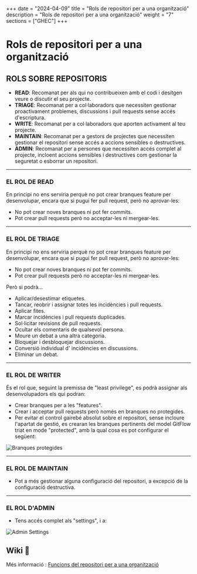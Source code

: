 
+++
date         = "2024-04-09"
title        = "Rols de repositori per a una organització"
description  = "Rols de repositori per a una organització"
weight      = "7"
sections    = ["GHEC"]
+++

# Rols de repositori per a una organització

## ROLS SOBRE REPOSITORIS

- **READ**: Recomanat per als qui no contribueixen amb el codi i desitgen veure o discutir el seu projecte.
- **TRIAGE**: Recomanat per a col·laboradors que necessiten gestionar proactivament problemes, discussions i pull requests sense accés d'escriptura.
- **WRITE**: Recomanat per a col·laboradors que aporten activament al teu projecte.
- **MAINTAIN**: Recomanat per a gestors de projectes que necessiten gestionar el repositori sense accés a accions sensibles o destructives.
- **ADMIN**: Recomanat per a persones que necessiten accés complet al projecte, incloent accions sensibles i destructives com gestionar la seguretat o esborrar un repositori.

---

### EL ROL DE READ

En principi no ens serviria perquè no pot crear branques feature per desenvolupar, encara que si pugui fer pull request, però no aprovar-les:

- No pot crear noves branques ni pot fer commits.
- Pot crear pull requests però no acceptar-les ni mergear-les.

---

### EL ROL DE TRIAGE

En principi no ens serviria perquè no pot crear branques feature per desenvolupar, encara que si pugui fer pull request, però no aprovar-les:

- No pot crear noves branques ni pot fer commits.
- Pot crear pull requests però no acceptar-les ni mergear-les.

Però si podrà...

- Aplicar/desestimar etiquetes.
- Tancar, reobrir i assignar totes les incidències i pull requests.
- Aplicar fites.
- Marcar incidències i pull requests duplicades.
- Sol·licitar revisions de pull requests.
- Ocultar els comentaris de qualsevol persona.
- Moure un debat a una altra categoria.
- Bloquejar i desbloquejar discussions.
- Conversió individual d' incidències en discussions.
- Eliminar un debat.

---

### EL ROL DE WRITER

És el rol que, seguint la premissa de "least privilege", es podrà assignar als desenvolupadors els qui podran:

- Crear branques per a les "features".
- Crear i acceptar pull requests però només en branques no protegides.
- Per evitar el control gairebé absolut sobre el repositori, sense incloure l'apartat de gestió, es crearan les branques pertinents del model GitFlow triat en mode "protected", amb la qual cosa es pot configurar el següent:

![Branques protegides](/images/GHEC/protected-branches.png)

---

### EL ROL DE MAINTAIN

- Pot a més gestionar alguna configuració del repositori, a excepció de la configuració destructiva.

---

### EL ROL D'ADMIN

- Tens accés complet als "settings", i a:

![Admin Settings](/images/GHEC/admin-danger-zone-settings.png)


## Wiki 📖

Més informació : 
 [Funcions del repositori per a una organització](https://docs.github.com/en/enterprise-cloud@latest/organizations/managing-user-access-to-your-organizations-repositories/managing-repository-roles/repository-roles-for-an-organization)
